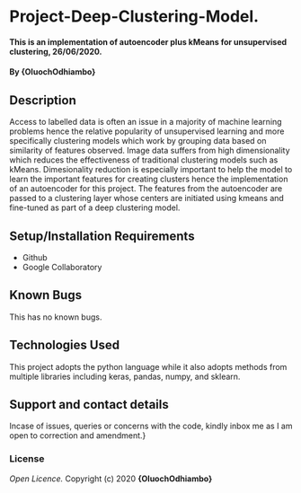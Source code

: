 # Project-Deep-Clustering-Model.
#### This is an implementation of autoencoder plus kMeans for unsupervised clustering, 26/06/2020.
#### By **{OluochOdhiambo}**
## Description
Access to labelled data is often an issue in a majority of machine learning problems hence the relative popularity of unsupervised learning and more specifically clustering models which work by grouping data based on similarity of features observed. Image data suffers from high dimensionality which reduces the effectiveness of traditional clustering models such as kMeans. Dimesionality reduction is especially important to help the model to learn the important features for creating clusters hence the implementation of an autoencoder for this project. The features from the autoencoder are passed to a clustering layer whose centers are initiated using kmeans and fine-tuned as part of a deep clustering model.
## Setup/Installation Requirements
* Github
* Google Collaboratory
## Known Bugs
This has no known bugs.
## Technologies Used
This project adopts the python language while it also adopts methods from multiple libraries including keras, pandas, numpy, and sklearn.
## Support and contact details
Incase of issues, queries or concerns with the code, kindly inbox me as I am open to correction and amendment.}
### License
*Open Licence.*
Copyright (c) 2020 **{OluochOdhiambo}**

